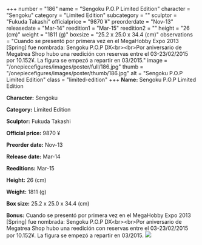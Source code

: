 +++
number = "186"
name = "Sengoku P.O.P Limited Edition"
character = "Sengoku"
category = "Limited Edition"
subcategory = ""
sculptor = "Fukuda Takashi"
officialprice = "9870 ¥"
preorderdate = "Nov-13"
releasedate = "Mar-14"
reedition1 = "Mar-15"
reedition2 = ""
height = "26 (cm)"
weight = "1811 (g)"
boxsize = "25.2 x 25.0 x 34.4 (cm)"
observations = "Cuando se presentó por primera vez en el MegaHobby Expo 2013 [Spring] fue nombrada: Sengoku P.O.P DX&lt;br&gt;&lt;br&gt;Por aniversario de Megatrea Shop hubo una reedición con reservas entre el 03-23/02/2015 por 10.152¥. La figura se empezó a repartir en 03/2015."
image = "/onepiecefigures/images/poster/full/186.jpg"
thumb = "/onepiecefigures/images/poster/thumb/186.jpg"
alt = "Sengoku P.O.P Limited Edition"
class = "limited-edition"
+++
**Name:** Sengoku P.O.P Limited Edition

**Character:** Sengoku

**Category:** Limited Edition 

**Sculptor:** Fukuda Takashi

**Official price:** 9870 ¥

**Preorder date:** Nov-13

**Release date:** Mar-14

**Reeditions:** Mar-15

**Height:** 26 (cm)

**Weight:** 1811 (g)

**Box size:** 25.2 x 25.0 x 34.4 (cm)

**Bonus:** Cuando se presentó por primera vez en el MegaHobby Expo 2013 [Spring] fue nombrada: Sengoku P.O.P DX&lt;br&gt;&lt;br&gt;Por aniversario de Megatrea Shop hubo una reedición con reservas entre el 03-23/02/2015 por 10.152¥. La figura se empezó a repartir en 03/2015.
<img src="/onepiecefigures/images/poster/thumb/186.jpg">